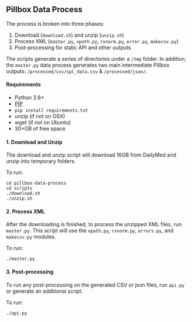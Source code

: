 ## Pillbox Data Process

The process is broken into three phases:

1. Download (`download.sh`) and unzip (`unzip.sh`)
2. Process XML (`master.py`, `xpath.py`, `rxnorm.py`, `error.py`, `makecsv.py`)
3. Post-processing for static API and other outputs

The scripts generate a series of directories under a `/tmp` folder. In addition, the `master.py` data process generates two main intermediate Pillbox outputs: `/processed/csv/spl_data.csv` & `/processed/json/`.

#### Requirements

- Python 2.6+
- [PIP](http://www.pip-installer.org/en/latest/installing.html#install-or-upgrade-pip)
- `pip install requirements.txt`
- unzip (if not on OSX)
- wget (if not on Ubuntu)
- 30+GB of free space

#### 1. Download and Unzip
The download and unzip script will download 16GB from DailyMed and unzip into temporary folders.

To run:

```
cd pillbox-data-process
cd scripts
./download.sh
./unzip.sh
```

#### 2. Process XML

After the downloading is finished, to process the unzipped XML files, run `master.py`. This script will use the `xpath.py`, `rxnorm.py`, `errors.py`, and `makecsv.py` modules.

To run:

```
./master.py
```

#### 3. Post-processing

To run any post-processing on the generated CSV or json files, run `api.py` or generate an additional script.

To run:

```
./api.py
```
